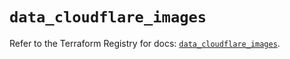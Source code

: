 # `data_cloudflare_images`

Refer to the Terraform Registry for docs: [`data_cloudflare_images`](https://registry.terraform.io/providers/cloudflare/cloudflare/5.8.4/docs/data-sources/images).
